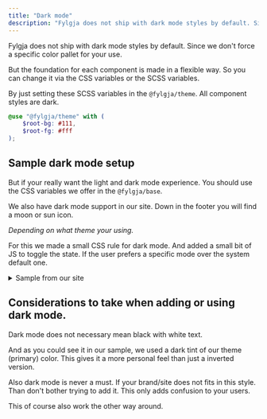 ```yaml
---
title: "Dark mode"
description: "Fylgja does not ship with dark mode styles by default. Since we don't force a specific color pallet for your use."
---
```


Fylgja does not ship with dark mode styles by default.
Since we don't force a specific color pallet for your use.

But the foundation for each component is made in a flexible way.
So you can change it via the CSS variables or the SCSS variables.

By just setting these SCSS variables in the `@fylgja/theme`.
All component styles are dark.

```scss
@use "@fylgja/theme" with (
    $root-bg: #111,
    $root-fg: #fff
);
```

## Sample dark mode setup

But if your really want the light and dark mode experience.
You should use the CSS variables we offer in the `@fylgja/base`.

We also have dark mode support in our site.
Down in the footer you will find a moon or sun icon.

_Depending on what theme your using._

For this we made a small CSS rule for dark mode.
And added a small bit of JS to toggle the state.
If the user prefers a specific mode over the system default one.

<details class="faq-panel"><summary>Sample from our site</summary>

```scss
// _color-scheme.scss
@mixin dark-mode {
    --color-scheme: dark;
    --color-bg: #{color.change($color-theme, $lightness: 8%)};
    --color-text: #fff;
    --color-text-alt: #{color.change(#fff, $alpha: 0.8)};
    --color-text-muted: #{color.change(#fff, $alpha: 0.67)};
    --code-bg: #{color.change($color-theme, $lightness: 16%)};
    --code-color: #fff;
    --btn-focus-bg: #{color.change(#fff, $alpha: 0.1)};
    --btn-active-bg: #{color.change(#fff, $alpha: 0.2)};
    --divide-color: #{color.change(#fff, $alpha: 0.2)};
    ...
}

@media (prefers-color-scheme: dark) {
    :root:not([data-theme]) {
        @include dark-mode;
    }
}

:root[data-theme="dark"] {
    @include dark-mode;
}
```

```js
const root = document.documentElement;
let theme = "";

// Check for dark mode preference at the OS level
const prefersDarkScheme = window.matchMedia("(prefers-color-scheme: dark)");
const currentTheme = localStorage.getItem("theme");

if (currentTheme) {
    root.setAttribute("data-theme", currentTheme);
}

function toggleColorScheme(e) {
    if (!e.target.closest("[data-toggle-color-scheme]")) return;
    if (root.getAttribute("data-theme")) {
        theme = root.getAttribute("data-theme") === "dark" ? "light" : "dark";
    } else {
        theme = prefersDarkScheme ? "light" : "dark";
    }
    root.setAttribute("data-theme", theme);
    localStorage.setItem("theme", theme);
}

document.addEventListener("click", (event) => {
    toggleColorScheme(event);
});
```

</details>

## Considerations to take when adding or using dark mode.

Dark mode does not necessary mean black with white text.

And as you could see it in our sample,
we used a dark tint of our theme (primary) color.
This gives it a more personal feel than just a inverted version.

Also dark mode is never a must.
If your brand/site does not fits in this style.
Than don't bother trying to add it.
This only adds confusion to your users.

This of course also work the other way around.
